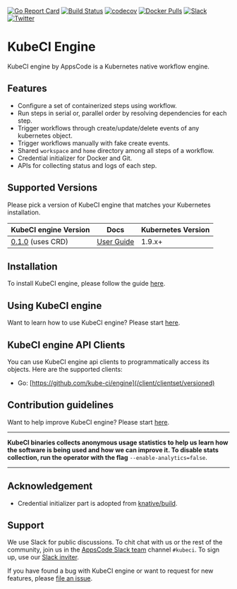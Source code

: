 [![Go Report Card](https://goreportcard.com/badge/github.com/kube-ci/engine)](https://goreportcard.com/report/github.com/kube-ci/engine)
[![Build Status](https://travis-ci.org/kube-ci/engine.svg?branch=master)](https://travis-ci.org/kube-ci/engine)
[![codecov](https://codecov.io/gh/kube-ci/engine/branch/master/graph/badge.svg)](https://codecov.io/gh/kube-ci/engine)
[![Docker Pulls](https://img.shields.io/docker/pulls/kubeci/kubeci-engine.svg)](https://hub.docker.com/r/kubeci/kubeci-engine/)
[![Slack](https://slack.appscode.com/badge.svg)](https://slack.appscode.com)
[![Twitter](https://img.shields.io/twitter/follow/thekubeci.svg?style=social&logo=twitter&label=Follow)](https://twitter.com/intent/follow?screen_name=TheKubeCi)

# KubeCI Engine

KubeCI engine by AppsCode is a Kubernetes native workflow engine.

## Features

- Configure a set of containerized steps using workflow.
- Run steps in serial or, parallel order by resolving dependencies for each step.
- Trigger workflows through create/update/delete events of any kubernetes object.
- Trigger workflows manually with fake create events.
- Shared `workspace` and `home` directory among all steps of a workflow.
- Credential initializer for Docker and Git.
- APIs for collecting status and logs of each step.

## Supported Versions

Please pick a version of KubeCI engine that matches your Kubernetes installation.

| KubeCI engine Version                                                                      | Docs                                                            | Kubernetes Version |
|------------------------------------------------------------------------------------|-----------------------------------------------------------------|--------------------|
| [0.1.0](https://github.com/kube-ci/engine/releases/tag/0.1.0) (uses CRD) | [User Guide](https://kube.ci/products/engine/0.1.0)    | 1.9.x+             |

## Installation

To install KubeCI engine, please follow the guide [here](https://kube.ci/products/engine/0.1.0/setup/install).

## Using KubeCI engine

Want to learn how to use KubeCI engine? Please start [here](https://kube.ci/products/engine/0.1.0).

## KubeCI engine API Clients

You can use KubeCI engine api clients to programmatically access its objects. Here are the supported clients:

- Go: [https://github.com/kube-ci/engine](/client/clientset/versioned)

## Contribution guidelines

Want to help improve KubeCI engine? Please start [here](https://kube.ci/products/engine/0.1.0/welcome/contributing).

---

**KubeCI binaries collects anonymous usage statistics to help us learn how the software is being used and how we can improve it. To disable stats collection, run the operator with the flag** `--enable-analytics=false`.

---

## Acknowledgement

 - Credential initializer part is adopted from [knative/build](https://github.com/knative/build).

## Support

We use Slack for public discussions. To chit chat with us or the rest of the community, join us in the [AppsCode Slack team](https://appscode.slack.com/messages/C8NCX6N23/details/) channel `#kubeci`. To sign up, use our [Slack inviter](https://slack.appscode.com/).

If you have found a bug with KubeCI engine or want to request for new features, please [file an issue](https://github.com/kube-ci/project/issues/new).
